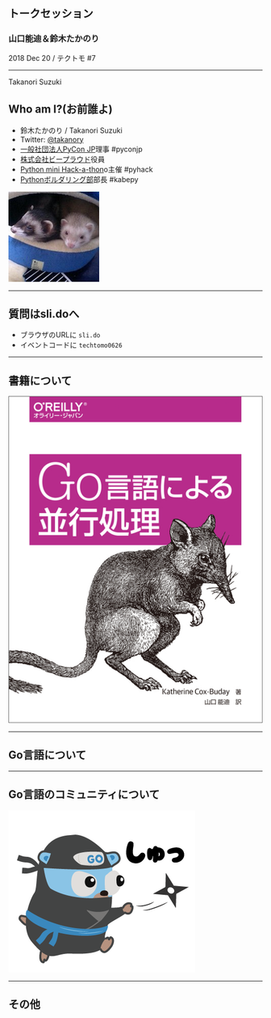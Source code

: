 ## トークセッション

### 山口能迪＆鈴木たかのり

2018 Dec 20 / テクトモ #7

---

Takanori Suzuki

## Who am I?(お前誰よ)

* 鈴木たかのり / Takanori Suzuki
* Twitter: [@takanory](https://twitter.com/takanory)
* [一般社団法人PyCon JP](https://www.pycon.jp)理事 #pyconjp
* [株式会社ビープラウド](https://www.beproud.jp)役員
* [Python mini Hack-a-thon](https://pyhack.connpass.com/)o主催 #pyhack
* [Pythonボルダリング部](https://kabepy.connpass.com/)部長 #kabepy

![takanory](assets/images/kurokuri.jpg)

---

## 質問はsli.doへ

* ブラウザのURLに `sli.do`
* イベントコードに `techtomo0626`

---

## 書籍について

![Go言語による並行処理](20181220techtomo/images/go-cover.jpg)

---

## Go言語について

---

## Go言語のコミュニティについて

![GoCon](20181220techtomo/images/gocon.png)

---

## その他